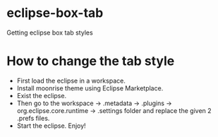 # eclipse-box-tab
Getting eclipse box tab styles

# How to change the tab style

  * First load the eclipse in a workspace.
  * Install moonrise theme using Eclipse Marketplace.
  * Exist the eclipse.
  * Then go to the workspace -> .metadata -> .plugins -> org.eclipse.core.runtime -> .settings folder and replace the given 2 .prefs files.
  * Start the eclipse. Enjoy!

